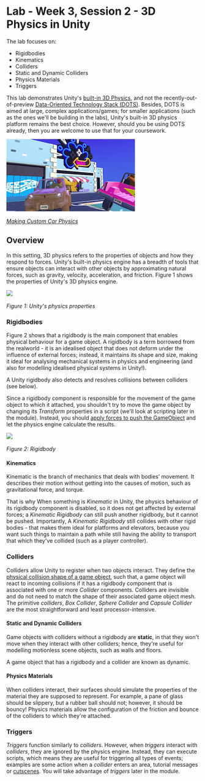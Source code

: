 # Lab - Week 3, Session 2 - 3D Physics in Unity

The lab focuses on:

+ Rigidbodies
+ Kinematics
+ Colliders
+ Static and Dynamic Colliders
+ Physics Materials
+ Triggers

This lab demonstrates Unity's [built-in 3D Physics](https://docs.unity3d.com/Manual/PhysicsOverview.html), and not the recently-out-of-preview [Data-Oriented Technology Stack (DOTS)](https://unity.com/dots). Besides, DOTS is aimed at large, complex applications/games; for smaller applications (such as the ones we'll be building in the labs), Unity's built-in 3D physics platform remains the best choice. However, should you be using DOTS already, then you are welcome to use that for your coursework.

![car physics](./images/carPhysics.webp)

[_Making Custom Car Physics_](https://www.youtube.com/watch?v=CdPYlj5uZeI&t=2s)

## Overview

In this setting, 3D physics refers to the properties of objects and how they respond to forces. Unity's built-in physics engine has a breadth of tools that ensure objects can interact with other objects by approximating natural forces, such as gravity, velocity, acceleration, and friction. Figure 1 shows the properties of Unity's 3D physics engine.

![](./images/physicsProperties.png)

_Figure 1: Unity's physics properties_

### Rigidbodies

Figure 2 shows that a rigidbody is the main component that enables physical behaviour for a game object. A rigidbody is a term borrowed from the realworld - it is an idealised object that does not deform under the influence of external forces; instead, it maintains its shape and size, making it ideal for analysing mechanical systems in physics and engineering (and also for modelling idealised physical systems in Unity!).

A Unity rigidbody also detects and resolves collisions between colliders (see below).

Since a rigidbody component is responsible for the movement of the game object to which it attached, you shouldn't try to move the game object by changing its _Transform_ properties in a script (we'll look at scripting later in the module). Instead, you should [apply forces to push the GameObject](https://docs.unity3d.com/Manual/RigidbodiesOverview.html) and let the physics engine calculate the results.

![](./images/rigidBody.png)

_Figure 2: Rigidbody_

#### Kinematics

Kinematic is the branch of mechanics that deals with bodies’ movement. It describes their motion without getting into the causes of motion, such as gravitational force, and torque.

That is why When something is _Kinematic_ in Unity, the physics behaviour of its rigidbody component is disabled, so it does not get affected by external forces; a _Kinematic Rigidbody_ can still push another rigidbody, but it cannot be pushed. Importantly, A _Kinematic Rigidbody_ still collides with other rigid bodies - that makes them ideal for platforms and elevators, because you want such things to maintain a path while still having the ability to transport that which they've collided (such as a player controller).

### Colliders

Colliders allow Unity to register when two objects interact. They define the [physical collision shape of a game object](https://docs.unity3d.com/Manual/CollidersOverview.html), such that, a game object will react to incoming collisions if it has a rigidbody component that is associated with one or more _Collider_ components. Colliders are invisible and do not need to match the shape of their associated game object mesh. The primitive _colliders_, _Box Collider_, _Sphere Collider_ and _Capsule Collider_ are the most straightforward and least processor-intensive.

#### Static and Dynamic Colliders

Game objects with colliders without a rigidbody are **static**, in that they won't move when they interact with other colliders; hence, they're useful for modelling motionless scene objects, such as walls and floors.

A game object that has a rigidbody and a collider are known as dynamic.

#### Physics Materials

When colliders interact, their surfaces should simulate the properties of the material they are supposed to represent. For example, a pane of glass should be slippery, but a rubber ball should not; however, it should be bouncy! Physics materials allow the configuration of the friction and bounce of the colliders to which they're attached.

### Triggers

_Triggers_ function similarly to _colliders_. However, when _triggers_ interact with _colliders_, they are ignored by the physics engine. Instead, they can execute scripts, which means they are useful for triggering all types of events; examples are some action when a _collider_ enters an area, tutorial messages or [cutscenes](https://en.wikipedia.org/wiki/Cutscene). You will take advantage of _triggers_ later in the module.
